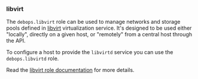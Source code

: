 ### libvirt

The `debops.libvirt` role can be used to manage networks and storage
pools defined in [libvirt](https://libvirt.org/) virtualization service.
It's designed to be used either "locally", directly on a given host, or
"remotely" from a central host through the API.

To configure a host to provide the `libvirtd` service you can use the
`debops.libvirtd` role.

Read the [libvirt role documentation](https://docs.debops.org/en/stable-3.2/ansible/roles/libvirt/) for more details.
